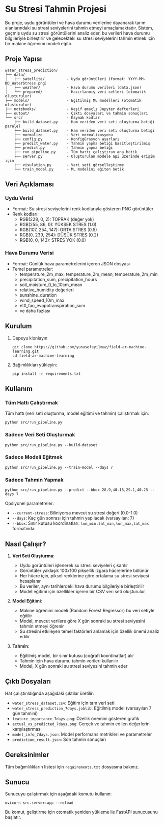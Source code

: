 # Su Stresi Tahmin Projesi

Bu proje, uydu görüntüleri ve hava durumu verilerine dayanarak tarım alanlarındaki su stresi seviyelerini tahmin etmeyi amaçlamaktadır. Sistem, geçmiş uydu su stresi görüntülerini analiz eder, bu verileri hava durumu bilgileriyle birleştirir ve gelecekteki su stresi seviyelerini tahmin etmek için bir makine öğrenimi modeli eğitir.

## Proje Yapısı

```
water_stress_prediction/
├── data/
│   ├── satellite/          - Uydu görüntüleri (format: YYYY-MM-DD_WaterStress.png)
│   ├── weather/            - Hava durumu verileri (data.json)
│   └── prepared/           - Hazırlanmış veri setleri (otomatik oluşturulur)
├── models/                 - Eğitilmiş ML modelleri (otomatik oluşturulur)
├── notebooks/              - Keşif amaçlı Jupyter defterleri
├── output/                 - Çıktı dosyaları ve tahmin sonuçları
└── src/                    - Kaynak kodlar
    ├── build_dataset.py    - Ham veriden veri seti oluşturma betiği paralel
    ├── build_dataset.py    - Ham veriden veri seti oluşturma betiği
    ├── normalize           - Veri normalizasyonu
    ├── config.py           - Konfigürasyon ayarları
    ├── predict_water.py    - Tahmin yapma betiği basitleştirilmiş
    ├── predict.py          - Tahmin yapma betiği
    ├── run_pipeline.py     - Tüm hattı çalıştıran ana betik
    ├── server.py           - Oluşturulan modele api üzerinde erişim için
    ├── visulation.py       - Veri seti görselleştirme
    └── train_model.py      - ML modelini eğiten betik

```

## Veri Açıklaması

### Uydu Verisi

- Format: Su stresi seviyelerini renk kodlarıyla gösteren PNG görüntüler
- Renk kodları:
  - RGB(228, 0, 2): TOPRAK (değer yok)
  - RGB(255, 86, 0): YÜKSEK STRES (1.0)
  - RGB(107, 254, 147): ORTA STRES (0.5)
  - RGB(0, 239, 254): DÜŞÜK STRES (0.2)
  - RGB(0, 0, 143): STRES YOK (0.0)

### Hava Durumu Verisi

- Format: Günlük hava parametrelerini içeren JSON dosyası
- Temel parametreler:
  - temperature_2m_max, temperature_2m_mean, temperature_2m_min
  - precipitation_sum, precipitation_hours
  - soil_moisture_0_to_10cm_mean
  - relative_humidity değerleri
  - sunshine_duration
  - wind_speed_10m_max
  - et0_fao_evapotranspiration_sum
  - ve daha fazlası

## Kurulum

1. Depoyu klonlayın:

   ```
   git clone https://github.com/yunusefeyilmaz/field-ar-machine-learning.git
   cd field-ar-machine-learning
   ```

2. Bağımlılıkları yükleyin:
   ```
   pip install -r requirements.txt
   ```

## Kullanım

### Tüm Hattı Çalıştırmak

Tüm hattı (veri seti oluşturma, model eğitimi ve tahmin) çalıştırmak için:

```
python src/run_pipeline.py
```

### Sadece Veri Seti Oluşturmak

```
python src/run_pipeline.py --build-dataset
```

### Sadece Modeli Eğitmek

```
python src/run_pipeline.py --train-model --days 7
```

### Sadece Tahmin Yapmak

```
python src/run_pipeline.py --predict --bbox 28.9,40.15,29.1,40.25 --days 7
```

Opsiyonel parametreler:

- `--current-stress`: Biliniyorsa mevcut su stresi değeri (0.0-1.0)
- `--days`: Kaç gün sonrası için tahmin yapılacak (varsayılan: 7)
- `--bbox`: Sınır kutusu koordinatları: `lon_min,lat_min,lon_max,lat_max` formatında

## Nasıl Çalışır?

1. **Veri Seti Oluşturma**:

   - Uydu görüntüleri işlenerek su stresi seviyeleri çıkarılır
   - Görüntüler yaklaşık 100x100 piksellik ızgara hücrelerine bölünür
   - Her hücre için, piksel renklerine göre ortalama su stresi seviyesi hesaplanır
   - Bu veriler, aynı tarihlerdeki hava durumu bilgileriyle birleştirilir
   - Model eğitimi için özellikler içeren bir CSV veri seti oluşturulur

2. **Model Eğitimi**:

   - Makine öğrenimi modeli (Random Forest Regressor) bu veri setiyle eğitilir
   - Model, mevcut verilere göre X gün sonraki su stresi seviyesini tahmin etmeyi öğrenir
   - Su stresini etkileyen temel faktörleri anlamak için özellik önemi analiz edilir

3. **Tahmin**:
   - Eğitilmiş model, bir sınır kutusu (coğrafi koordinatlar) alır
   - Tahmin için hava durumu tahmin verileri kullanılır
   - Model, X gün sonraki su stresi seviyesini tahmin eder

## Çıktı Dosyaları

Hat çalıştırıldığında aşağıdaki çıktılar üretilir:

- `water_stress_dataset.csv`: Eğitim için tam veri seti
- `water_stress_prediction_7days.joblib`: Eğitilmiş model (varsayılan 7 gün tahmini)
- `feature_importance_7days.png`: Özellik önemini gösteren grafik
- `actual_vs_predicted_7days.png`: Gerçek ve tahmin edilen değerlerin karşılaştırması
- `model_info_7days.json`: Model performans metrikleri ve parametreler
- `prediction_result.json`: Son tahmin sonuçları

## Gereksinimler

Tüm bağımlılıkların listesi için `requirements.txt` dosyasına bakınız.

## Sunucu

Sunucuyu çalıştırmak için aşağıdaki komutu kullanın:

```
uvicorn src.server:app --reload
```

Bu komut, geliştirme için otomatik yeniden yükleme ile FastAPI sunucusunu başlatır.
